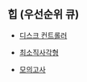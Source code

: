 ## 힙 (우선순위 큐)

- [디스크 컨트롤러](https://school.programmers.co.kr/learn/courses/30/lessons/42627)

- [최소직사각형](https://school.programmers.co.kr/learn/courses/30/lessons/86491)
- [모의고사](https://school.programmers.co.kr/learn/courses/30/lessons/42840)
